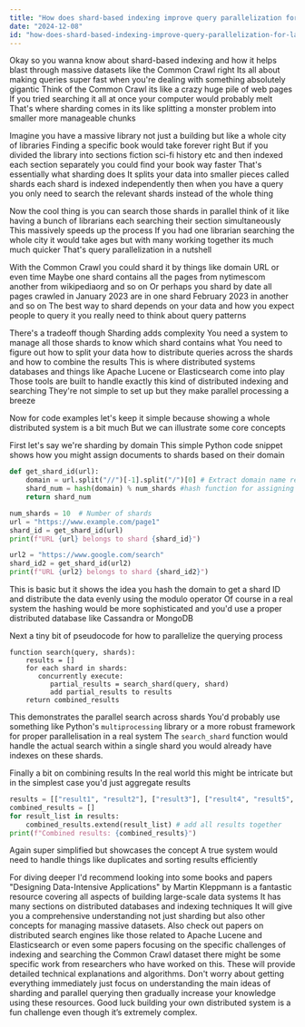 ```yaml
---
title: "How does shard-based indexing improve query parallelization for large datasets, such as the Common Crawl corpus?"
date: "2024-12-08"
id: "how-does-shard-based-indexing-improve-query-parallelization-for-large-datasets-such-as-the-common-crawl-corpus"
---
```


Okay so you wanna know about shard-based indexing and how it helps blast through massive datasets like the Common Crawl right  Its all about making queries super fast when you're dealing with something absolutely gigantic  Think of the Common Crawl its like a crazy huge pile of web pages  If you tried searching it all at once your computer would probably melt  That's where sharding comes in its like splitting a monster problem into smaller more manageable chunks

Imagine you have a massive library not just a building but like a whole city of libraries  Finding a specific book would take forever right  But if you divided the library into sections fiction sci-fi history etc  and then indexed each section separately you could find your book way faster  That's essentially what sharding does  It splits your data into smaller pieces called shards  each shard is indexed independently  then when you have a query you only need to search the relevant shards instead of the whole thing

Now the cool thing is you can search those shards in parallel think of it like having a bunch of librarians each searching their section simultaneously  This massively speeds up the process  If you had one librarian searching the whole city it would take ages but with many working together its much much quicker  That's query parallelization in a nutshell

With the Common Crawl you could shard it by things like domain URL  or even time  Maybe one shard contains all the pages from nytimescom another from wikipediaorg and so on  Or perhaps you shard by date all pages crawled in January 2023 are in one shard February 2023 in another and so on  The best way to shard depends on your data and how you expect people to query it you really need to think about query patterns

There's a tradeoff though  Sharding adds complexity  You need a system to manage all those shards to know which shard contains what  You need to figure out how to split your data how to distribute queries across the shards and how to combine the results  This is where distributed systems databases and things like Apache Lucene or Elasticsearch come into play  Those tools are built to handle exactly this kind of distributed indexing and searching  They're not simple to set up but they make parallel processing a breeze

Now for code examples let's keep it simple because showing a whole distributed system is a bit much  But we can illustrate some core concepts

First let's say we're sharding by domain  This simple Python code snippet shows how you might assign documents to shards based on their domain


```python
def get_shard_id(url):
    domain = url.split("//")[-1].split("/")[0] # Extract domain name really crude way just for demo
    shard_num = hash(domain) % num_shards #hash function for assigning a shard number based on the domain
    return shard_num

num_shards = 10  # Number of shards
url = "https://www.example.com/page1"
shard_id = get_shard_id(url)
print(f"URL {url} belongs to shard {shard_id}")

url2 = "https://www.google.com/search"
shard_id2 = get_shard_id(url2)
print(f"URL {url2} belongs to shard {shard_id2}")
```

This is basic but it shows the idea you hash the domain to get a shard ID and distribute the data evenly using the modulo operator  Of course in a real system the hashing would be more sophisticated and you'd use a proper distributed database like Cassandra or MongoDB

Next a tiny bit of pseudocode for how to parallelize the querying process


```
function search(query, shards):
    results = []
    for each shard in shards:
       concurrently execute:
          partial_results = search_shard(query, shard)
          add partial_results to results
    return combined_results
```

This demonstrates the parallel search across shards  You'd probably use something like Python's `multiprocessing` library or a more robust framework for proper parallelisation in a real system  The `search_shard` function would handle the actual search within a single shard  you would already have indexes on these shards.

Finally a bit on combining results  In the real world this might be intricate but in the simplest case you'd just aggregate results


```python
results = [["result1", "result2"], ["result3"], ["result4", "result5", "result6"]]
combined_results = []
for result_list in results:
    combined_results.extend(result_list) # add all results together
print(f"Combined results: {combined_results}")
```

Again super simplified but showcases the concept  A true system would need to handle things like duplicates and sorting results efficiently  

For diving deeper I'd recommend looking into some books and papers  "Designing Data-Intensive Applications" by Martin Kleppmann is a fantastic resource covering all aspects of building large-scale data systems  It has many sections on distributed databases and indexing techniques It will give you a comprehensive understanding not just sharding but also other concepts for managing massive datasets. Also check out papers on distributed search engines like those related to Apache Lucene and Elasticsearch or even some papers focusing on the specific challenges of indexing and searching the Common Crawl dataset there might be some specific work from researchers who have worked on this.  These will provide detailed technical explanations and algorithms.  Don't worry about getting everything immediately just focus on understanding the main ideas of sharding and parallel querying then gradually increase your knowledge using these resources.  Good luck  building your own distributed system is a fun challenge even though it’s extremely complex.
